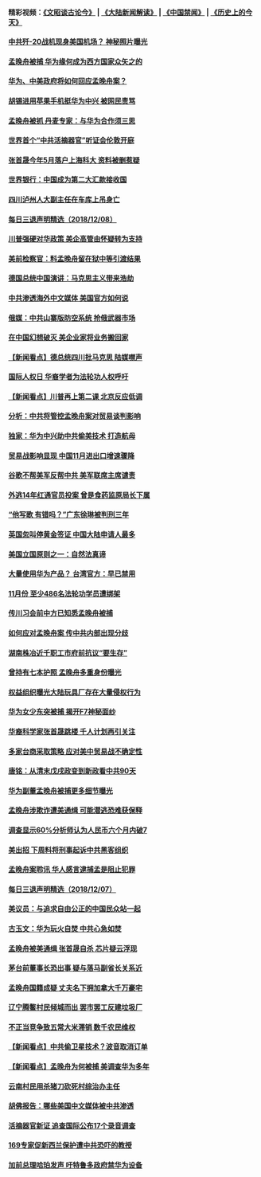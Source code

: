 #### 精彩视频：[《文昭谈古论今》](https://github.com/gfw-breaker/wenzhao/blob/master/README.md?t=12090931) | [《大陆新闻解读》](https://github.com/gfw-breaker/ntdtv-comedy/blob/master/README.md?t=12090931) | [《中国禁闻》](https://github.com/gfw-breaker/ntdtv-news/blob/master/README.md?t=12090931) | [《历史上的今天》](https://github.com/gfw-breaker/today-in-history/blob/master/README.md?t=12090931) 

#### [中共歼-20战机现身美国机场？ 神秘照片曝光](../pages/nsc413/n10899663.md?t=12090931) 

#### [孟晚舟被捕 华为缘何成为西方国家众矢之的](../pages/nsc413/n10899515.md?t=12090931) 

#### [华为、中美政府将如何回应孟晚舟案？](../pages/nsc413/n10899591.md?t=12090931) 

#### [胡锡进用苹果手机挺华为中兴 被网民责骂](../pages/nsc413/n10899558.md?t=12090931) 

#### [孟晚舟被抓 丹麦专家：与华为合作须三思](../pages/nsc413/n10899564.md?t=12090931) 


#### [世界首个“中共活摘器官”听证会伦敦开庭](../pages/nsc413/n10899563.md?t=12090931) 

#### [张首晟今年5月落户上海科大 资料被删惹疑](../pages/nsc413/n10899519.md?t=12090931) 

#### [世界银行：中国成为第二大汇款接收国](../pages/nsc413/n10899513.md?t=12090931) 

#### [四川泸州人大副主任在车库上吊身亡](../pages/nsc413/n10899498.md?t=12090931) 

#### [每日三退声明精选（2018/12/08）](../pages/nsc413/n10899495.md?t=12090931) 

#### [川普强硬对华政策 美企高管由怀疑转为支持](../pages/nsc413/n10899481.md?t=12090931) 

#### [美前检察官：料孟晚舟留在狱中等引渡结果](../pages/nsc413/n10899248.md?t=12090931) 

#### [德国总统中国演讲：马克思主义带来浩劫](../pages/nsc413/n10899251.md?t=12090931) 

#### [中共渗透海外中文媒体 美国官方如何说](../pages/nsc413/n10893253.md?t=12090931) 

#### [俄媒：中共山寨版防空系统 抢俄武器市场](../pages/nsc413/n10899363.md?t=12090931) 

#### [在中国幻想破灭 美企业家将业务搬回家](../pages/nsc413/n10899238.md?t=12090931) 

#### [【新闻看点】德总统四川批马克思 陆媒噤声](../pages/nsc413/n10899297.md?t=12090931) 

#### [国际人权日 华裔学者为法轮功人权呼吁](../pages/nsc413/n10899011.md?t=12090931) 

#### [【新闻看点】川普再上第二课 北京反应低调](../pages/nsc413/n10899200.md?t=12090931) 

#### [分析：中共将管控孟晚舟案对贸易谈判影响](../pages/nsc413/n10899115.md?t=12090931) 

#### [独家：华为中兴助中共偷美技术 打造航母](../pages/nsc413/n10899158.md?t=12090931) 

#### [贸易战影响显现 中国11月进出口增速骤降](../pages/nsc413/n10899155.md?t=12090931) 

#### [谷歌不帮美军反帮中共 美军联席主席谴责](../pages/nsc413/n10899167.md?t=12090931) 

#### [外逃14年红通官员投案 曾是食药监原局长下属](../pages/nsc413/n10898727.md?t=12090931) 

#### [“他写歌 有错吗？”广东徐琳被判刑三年](../pages/nsc413/n10898480.md?t=12090931) 


#### [英国忽叫停黄金签证 中国大陆申请人最多](../pages/nsc413/n10898953.md?t=12090931) 

#### [美国立国原则之一：自然法真谛](../pages/nsc413/n10888841.md?t=12090931) 

#### [大量使用华为产品？ 台湾官方：早已禁用](../pages/nsc413/n10898855.md?t=12090931) 

#### [11月份 至少486名法轮功学员遭绑架](../pages/nsc413/n10897103.md?t=12090931) 

#### [传川习会前中方已知悉孟晚舟被捕](../pages/nsc413/n10898802.md?t=12090931) 

#### [如何应对孟晚舟案 传中共内部出现分歧](../pages/nsc413/n10898719.md?t=12090931) 

#### [湖南株冶近千职工市府前抗议“要生存”](../pages/nsc413/n10898415.md?t=12090931) 

#### [曾持有七本护照 孟晚舟多重身份曝光](../pages/nsc413/n10898709.md?t=12090931) 

#### [权益组织曝光大陆玩具厂存在大量侵权行为](../pages/nsc413/n10898535.md?t=12090931) 

#### [华为女少东突被捕 揭开F7神秘面纱](../pages/nsc413/n10898388.md?t=12090931) 

#### [华裔科学家张首晟跳楼 千人计划再引关注](../pages/nsc413/n10898446.md?t=12090931) 

#### [多家台商采取策略 应对美中贸易战不确定性](../pages/nsc413/n10898584.md?t=12090931) 

#### [唐铭：从清末戊戌政变到新政看中共90天](../pages/nsc413/n10898616.md?t=12090931) 

#### [华为副董孟晚舟被捕更多细节曝光](../pages/nsc413/n10898545.md?t=12090931) 

#### [孟晚舟涉欺诈遭美通缉 可能潜逃恐难获保释](../pages/nsc413/n10898102.md?t=12090931) 

#### [调查显示60%分析师认为人民币六个月内破7](../pages/nsc413/n10898346.md?t=12090931) 

#### [美出招  下周料将刑事起诉中共黑客组织](../pages/nsc413/n10898123.md?t=12090931) 

#### [孟晚舟案聆讯 华人感言逮捕孟是阻止犯罪](../pages/nsc413/n10898411.md?t=12090931) 

#### [每日三退声明精选（2018/12/07）](../pages/nsc413/n10898372.md?t=12090931) 

#### [美议员：与追求自由公正的中国民众站一起](../pages/nsc413/n10897863.md?t=12090931) 

#### [古玉文：华为玩火自焚 中共心急如焚](../pages/nsc413/n10898321.md?t=12090931) 

#### [孟晚舟被美通缉 张首晟自杀 芯片疑云浮现](../pages/nsc413/n10897701.md?t=12090931) 

#### [茅台前董事长恐出事 疑与落马副省长关系近](../pages/nsc413/n10898145.md?t=12090931) 

#### [孟晚舟国籍成疑 丈夫名下拥加拿大千万豪宅](../pages/nsc413/n10898165.md?t=12090931) 

#### [辽宁腾鳌村民倾城而出 罢市罢工反建垃圾厂](../pages/nsc413/n10898128.md?t=12090931) 

#### [不正当竞争致五常大米滞销 数千农民维权](../pages/nsc413/n10897548.md?t=12090931) 

#### [【新闻看点】中共偷卫星技术？波音取消订单](../pages/nsc413/n10897878.md?t=12090931) 

#### [【新闻看点】孟晚舟为何被捕 美调查华为多年](../pages/nsc413/n10897596.md?t=12090931) 

#### [云南村民用杀猪刀砍死村综治办主任](../pages/nsc413/n10898094.md?t=12090931) 

#### [胡佛报告：哪些美国中文媒体被中共渗透](../pages/nsc413/n10896480.md?t=12090931) 

#### [活摘器官新证 追查国际公布17个录音调查](../pages/nsc413/n10897744.md?t=12090931) 

#### [169专家促新西兰保护遭中共恐吓的教授](../pages/nsc413/n10898007.md?t=12090931) 

#### [加前总理哈珀发声 吁特鲁多政府禁华为设备](../pages/nsc413/n10898039.md?t=12090931) 

